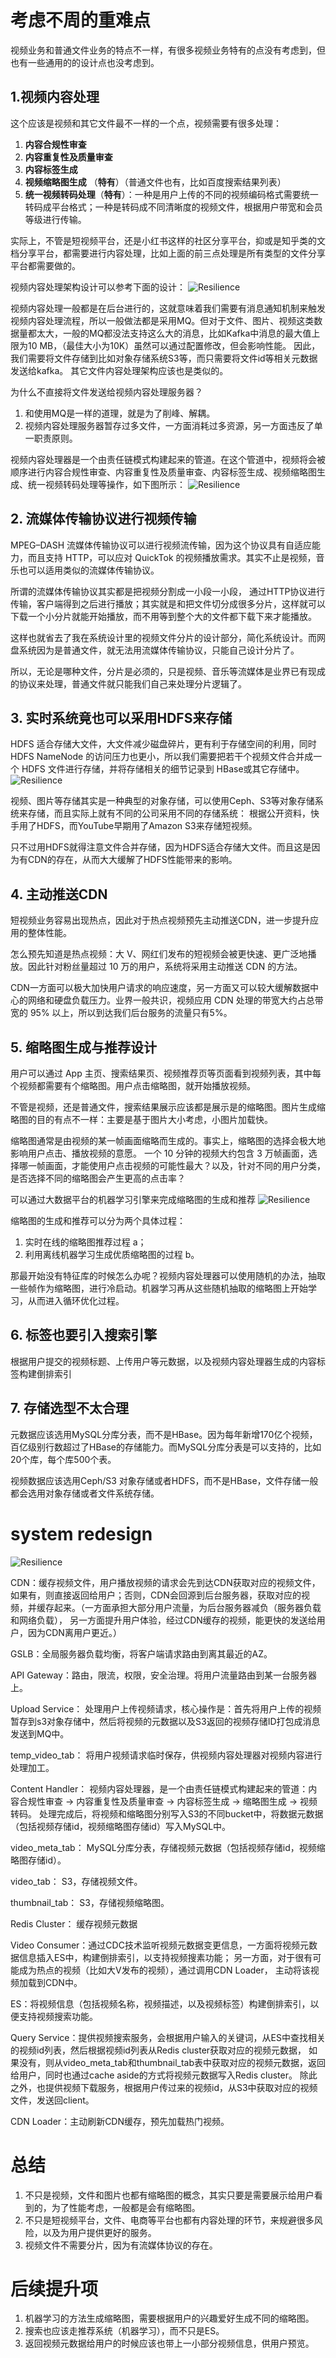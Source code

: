 # 考虑不周的重难点
视频业务和普通文件业务的特点不一样，有很多视频业务特有的点没有考虑到，但也有一些通用的的设计点也没考虑到。
## 1.视频内容处理
这个应该是视频和其它文件最不一样的一个点，视频需要有很多处理：
1. **内容合规性审查**
2. **内容重复性及质量审查**
3. **内容标签生成**
4. **视频缩略图生成** （**特有**）（普通文件也有，比如百度搜索结果列表）
5. **统一视频转码处理**（**特有**）：一种是用户上传的不同的视频编码格式需要统一转码成平台格式；一种是转码成不同清晰度的视频文件，根据用户带宽和会员等级进行传输。

实际上，不管是短视频平台，还是小红书这样的社区分享平台，抑或是知乎类的文档分享平台，都需要进行内容处理，比如上面的前三点处理是所有类型的文件分享平台都需要做的。

视频内容处理架构设计可以参考下面的设计：
![Resilience](./../pictures/short_video/img_2.png)

视频内容处理一般都是在后台进行的，这就意味着我们需要有消息通知机制来触发视频内容处理流程，所以一般做法都是采用MQ。但对于文件、图片、视频这类数据量都太大，一般的MQ都没法支持这么大的消息，比如Kafka中消息的最大值上限为10 MB，（最佳大小为10K）虽然可以通过配置修改，但会影响性能。
因此，我们需要将文件存储到比如对象存储系统S3等，而只需要将文件id等相关元数据发送给kafka。 其它文件内容处理架构应该也是类似的。

为什么不直接将文件发送给视频内容处理服务器？ 
1. 和使用MQ是一样的道理，就是为了削峰、解耦。
2. 视频内容处理服务器暂存过多文件，一方面消耗过多资源，另一方面违反了单一职责原则。

视频内容处理器是一个由责任链模式构建起来的管道。在这个管道中，视频将会被顺序进行内容合规性审查、内容重复性及质量审查、内容标签生成、视频缩略图生成、统一视频转码处理等操作，如下图所示：
![Resilience](./../pictures/short_video/img_3.png)


## 2. 流媒体传输协议进行视频传输
MPEG–DASH 流媒体传输协议可以进行视频流传输，因为这个协议具有自适应能力，而且支持 HTTP，可以应对 QuickTok 的视频播放需求。其实不止是视频，音乐也可以适用类似的流媒体传输协议。

所谓的流媒体传输协议其实都是把视频分割成一小段一小段， 通过HTTP协议进行传输，客户端得到之后进行播放；其实就是和把文件切分成很多分片，这样就可以下载一个小分片就能开始播放，而不用等到整个大的文件都下载下来才能播放。

这样也就省去了我在系统设计里的视频文件分片的设计部分，简化系统设计。而网盘系统因为是普通文件，就无法用流媒体传输协议，只能自己设计分片了。

所以，无论是哪种文件，分片是必须的，只是视频、音乐等流媒体是业界已有现成的协议来处理，普通文件就只能我们自己来处理分片逻辑了。

## 3. 实时系统竟也可以采用HDFS来存储
HDFS 适合存储大文件，大文件减少磁盘碎片，更有利于存储空间的利用，同时 HDFS NameNode 的访问压力也更小，所以我们需要把若干个视频文件合并成一个 HDFS 文件进行存储，并将存储相关的细节记录到 HBase或其它存储中。
![Resilience](./../pictures/short_video/img.png)

视频、图片等存储其实是一种典型的对象存储，可以使用Ceph、S3等对象存储系统来存储，而且实际上就有不同的公司采用不同的存储系统：
根据公开资料，快手用了HDFS，而YouTube早期用了Amazon S3来存储短视频。

只不过用HDFS就得注意文件合并存储，因为HDFS适合存储大文件。而且这是因为有CDN的存在，从而大大缓解了HDFS性能带来的影响。

## 4. 主动推送CDN
短视频业务容易出现热点，因此对于热点视频预先主动推送CDN，进一步提升应用的整体性能。

怎么预先知道是热点视频：大 V、网红们发布的短视频会被更快速、更广泛地播放。因此针对粉丝量超过 10 万的用户，系统将采用主动推送 CDN 的方法。


CDN一方面可以极大加快用户请求的响应速度，另一方面又可以较大缓解数据中心的网络和硬盘负载压力。业界一般共识，视频应用 CDN 处理的带宽大约占总带宽的 95% 以上，所以到达我们后台服务的流量只有5%。

## 5. 缩略图生成与推荐设计
用户可以通过 App 主页、搜索结果页、视频推荐页等页面看到视频列表，其中每个视频都需要有个缩略图。用户点击缩略图，就开始播放视频。

不管是视频，还是普通文件，搜索结果展示应该都是展示是的缩略图。图片生成缩略图的目的有点不一样：主要是基于图片大小考虑，小图片加载快。


缩略图通常是由视频的某一帧画面缩略而生成的。事实上，缩略图的选择会极大地影响用户点击、播放视频的意愿。
一个 10 分钟的视频大约包含 3 万帧画面，选择哪一帧画面，才能使用户点击视频的可能性最大？以及，针对不同的用户分类，是否选择不同的缩略图会产生更高的点击率？

可以通过大数据平台的机器学习引擎来完成缩略图的生成和推荐
![Resilience](./../pictures/short_video/img_1.png)

缩略图的生成和推荐可以分为两个具体过程：
1. 实时在线的缩略图推荐过程 a；
2. 利用离线机器学习生成优质缩略图的过程 b。

那最开始没有特征库的时候怎么办呢？视频内容处理器可以使用随机的办法，抽取一些帧作为缩略图，进行冷启动。机器学习再从这些随机抽取的缩略图上开始学习，从而进入循环优化过程。

## 6. 标签也要引入搜索引擎
根据用户提交的视频标题、上传用户等元数据，以及视频内容处理器生成的内容标签构建倒排索引

## 7. 存储选型不太合理
元数据应该选用MySQL分库分表，而不是HBase。因为每年新增170亿个视频，百亿级别行数超过了HBase的存储能力。而MySQL分库分表是可以支持的，比如20个库，每个库500个表。

视频数据应该选用Ceph/S3 对象存储或者HDFS，而不是HBase，文件存储一般都会选用对象存储或者文件系统存储。

# system redesign
![Resilience](./../pictures/short_video/redesign.drawio.png)

CDN：缓存视频文件，用户播放视频的请求会先到达CDN获取对应的视频文件，如果有，则直接返回给用户；否则，CDN会回源到后台服务器，获取对应的视频，并缓存起来。（一方面承担大部分用户流量，为后台服务器减负（服务器负载和网络负载）， 另一方面提升用户体验，经过CDN缓存的视频，能更快的发送给用户，因为CDN离用户更近。）

GSLB：全局服务器负载均衡，将客户端请求路由到离其最近的AZ。

API Gateway：路由，限流，权限，安全治理。将用户流量路由到某一台服务器上。

Upload Service： 处理用户上传视频请求，核心操作是：首先将用户上传的视频暂存到s3对象存储中，然后将视频的元数据以及S3返回的视频存储ID打包成消息发送到MQ中。

temp_video_tab： 将用户视频请求临时保存，供视频内容处理器对视频内容进行处理加工。

Content Handler： 视频内容处理器，是一个由责任链模式构建起来的管道：内容合规性审查 -> 内容重复性及质量审查 -> 内容标签生成 -> 缩略图生成 -> 视频转码。 
处理完成后，将视频和缩略图分别写入S3的不同bucket中，将数据元数据（包括视频存储id，视频缩略图存储id）写入MySQL中。

video_meta_tab： MySQL分库分表，存储视频元数据（包括视频存储id，视频缩略图存储id）。

video_tab： S3，存储视频文件。

thumbnail_tab： S3，存储视频缩略图。

Redis Cluster： 缓存视频元数据

Video Consumer：通过CDC技术监听视频元数据变更信息，一方面将视频元数据信息插入ES中，构建倒排索引，以支持视频搜素功能； 另一方面，对于很有可能成为热点的视频（比如大V发布的视频），通过调用CDN Loader，
主动将该视频加载到CDN中。

ES：将视频信息（包括视频名称，视频描述，以及视频标签）构建倒排索引，以便支持视频搜索功能。

Query Service：提供视频搜索服务，会根据用户输入的关键词，从ES中查找相关的视频id列表，然后根据视频id列表从Redis cluster获取对应的视频元数据，
如果没有，则从video_meta_tab和thumbnail_tab表中获取对应的视频元数据，返回给用户，同时也通过cache aside的方式将视频元数据写入Redis cluster。 
除此之外，也提供视频下载服务，根据用户传过来的视频id，从S3中获取对应的视频文件，发送回client。

CDN Loader：主动刷新CDN缓存，预先加载热门视频。

# 总结
1. 不只是视频，文件和图片也都有缩略图的概念，其实只要是需要展示给用户看到的，为了性能考虑，一般都是会有缩略图。
2. 不只是短视频平台，文件、电商等平台也都有内容处理的环节，来规避很多风险，以及为用户提供更好的服务。
3. 视频文件不需要分片，因为有流媒体协议的存在。


# 后续提升项
1. 机器学习的方法生成缩略图，需要根据用户的兴趣爱好生成不同的缩略图。
2. 搜索也应该走推荐系统（机器学习），而不只是ES。
3. 返回视频元数据给用户的时候应该也带上一小部分视频信息，供用户预览。